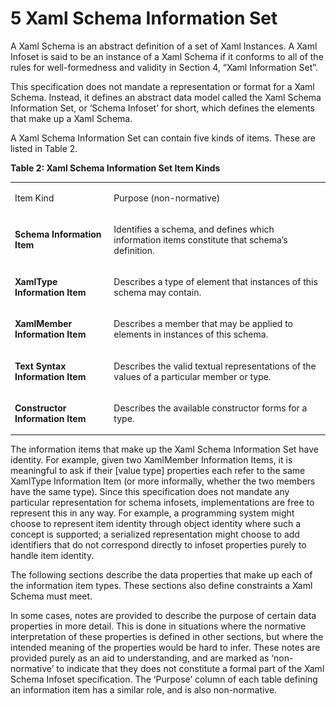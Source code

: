 <html dir="LTR" xmlns:mshelp="http://msdn.microsoft.com/mshelp" xmlns:ddue="http://ddue.schemas.microsoft.com/authoring/2003/5" xmlns:xlink="http://www.w3.org/1999/xlink" xmlns:tool="http://www.microsoft.com/tooltip"><body><input type="hidden" id="userDataCache" class="userDataStyle"><input type="hidden" id="hiddenScrollOffset"><img id="dropDownImage" style="display:none; height:0; width:0;" src="../local/drpdown.gif"><img id="dropDownHoverImage" style="display:none; height:0; width:0;" src="../local/drpdown_orange.gif"><img id="collapseImage" style="display:none; height:0; width:0;" src="../local/collapse.gif"><img id="expandImage" style="display:none; height:0; width:0;" src="../local/exp.gif"><img id="collapseAllImage" style="display:none; height:0; width:0;" src="../local/collall.gif"><img id="expandAllImage" style="display:none; height:0; width:0;" src="../local/expall.gif"><img id="copyImage" style="display:none; height:0; width:0;" src="../local/copycode.gif"><img id="copyHoverImage" style="display:none; height:0; width:0;" src="../local/copycodeHighlight.gif"><div id="header"><h1 class="heading">5 Xaml Schema Information Set</h1></div><div id="mainSection"><div id="mainBody"><div id="allHistory" class="saveHistory" onsave="saveAll()" onload="loadAll()"></div>
			<div id="sectionSection0" class="section" name="collapseableSection"><content xmlns="http://ddue.schemas.microsoft.com/authoring/2003/5" xmlns:wsd="http://wsdev.schemas.microsoft.com/authoring/2008/2" xmlns:msxsl="urn:schemas-microsoft-com:xslt" xmlns:script="urn:script" xmlns:build="urn:build">
				</content></div><div id="sectionSection1" class="section" name="collapseableSection"><content xmlns="http://ddue.schemas.microsoft.com/authoring/2003/5" xmlns:wsd="http://wsdev.schemas.microsoft.com/authoring/2008/2" xmlns:msxsl="urn:schemas-microsoft-com:xslt" xmlns:script="urn:script" xmlns:build="urn:build">
					<p xmlns="">A Xaml Schema is an abstract definition of a set of Xaml Instances. A Xaml Infoset is said to be an instance of a Xaml Schema if it conforms to all of the rules for well-formedness and validity in Section 4, “Xaml Information Set”.</p>
					<p xmlns="">This specification does not mandate a representation or format for a Xaml Schema. Instead, it defines an abstract data model called the Xaml Schema Information Set, or ‘Schema Infoset’ for short, which defines the elements that make up a Xaml Schema.</p>
					<p xmlns="">A Xaml Schema Information Set can contain five kinds of items. These are listed in Table 2.</p>
					<p xmlns="">
						<b>Table 2: Xaml Schema Information Set Item Kinds</b>
					</p>
					<p xmlns=""><b></b></p><table class="ProtocolAuthoredTable" xmlns=""><tr>
								<td id="ShadedCell">
									<p>Item Kind</p>
								</td>
								<td id="ShadedCell">
									<p>Purpose (non-normative)</p>
								</td>
							</tr><tr>
							<td>
								<p>
									<b>Schema Information Item</b>
								</p>
							</td>
							<td>
								<p>Identifies a schema, and defines which information items constitute that schema’s definition.</p>
							</td>
						</tr><tr>
							<td>
								<p>
									<b>XamlType Information Item</b>
								</p>
							</td>
							<td>
								<p>Describes a type of element that instances of this schema may contain.</p>
							</td>
						</tr><tr>
							<td>
								<p>
									<b>XamlMember Information Item</b>
								</p>
							</td>
							<td>
								<p>Describes a member that may be applied to elements in instances of this schema.</p>
							</td>
						</tr><tr>
							<td>
								<p>
									<b>Text Syntax Information Item</b>
								</p>
							</td>
							<td>
								<p>Describes the valid textual representations of the values of a particular member or type.</p>
							</td>
						</tr><tr>
							<td>
								<p>
									<b>Constructor Information Item</b>
								</p>
							</td>
							<td>
								<p>Describes the available constructor forms for a type.</p>
							</td>
						</tr></table>
					<p xmlns="">The information items that make up the Xaml Schema Information Set have identity. For example, given two XamlMember Information Items, it is meaningful to ask if their [value type] properties each refer to the same XamlType Information Item (or more informally, whether the two members have the same type). Since this specification does not mandate any particular representation for schema infosets, implementations are free to represent this in any way. For example, a programming system might choose to represent item identity through object identity where such a concept is supported; a serialized representation might choose to add identifiers that do not correspond directly to infoset properties purely to handle item identity.</p>
					<p xmlns="">The following sections describe the data properties that make up each of the information item types. These sections also define constraints a Xaml Schema must meet.</p>
					<p xmlns="">In some cases, notes are provided to describe the purpose of certain data properties in more detail. This is done in situations where the normative interpretation of these properties is defined in other sections, but where the intended meaning of the properties would be hard to infer. These notes are provided purely as an aid to understanding, and are marked as ‘non-normative’ to indicate that they does not constitute a formal part of the Xaml Schema Infoset specification. The ‘Purpose’ column of each table defining an information item has a similar role, and is also non-normative.</p>
				</content></div><!--[if gte IE 5]>
			<tool:tip element="languageFilterToolTip" avoidmouse="false"/>
		<![endif]--></div><a name="feedback"></a><span></span></div></body></html>